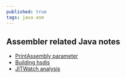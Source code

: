 ```yaml
---
published: true
tags: java asm
---
```

## Assembler related Java notes

- [PrintAssembly parameter](https://wiki.openjdk.java.net/display/HotSpot/PrintAssembly)
- [Building hsdis](https://www.chrisnewland.com/building-hsdis-on-linux-amd64-on-debian-369)
- [JITWatch analysis](https://github.com/AdoptOpenJDK/jitwatch)
